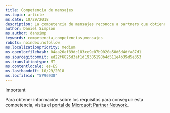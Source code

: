 ```yaml
---
title: Competencia de mensajes
ms.topic: article
ms.date: 10/29/2018
description: La competencia de mensajes reconoce a partners que obtienen una ventaja competitiva, acortan los ciclos de ventas y hacen crecer sus negocios al demostrar sus conocimientos como proveedor de soluciones de Microsoft Exchange cualificado.
author: Daniel Simpson
ms.author: dansimp
keywords: competencia,competencias,mensajes
robots: noindex,nofollow
ms.localizationpriority: medium
ms.openlocfilehash: 04aa26af89dc183ce9e07b9020a50d6d4dfa87d1
ms.sourcegitcommit: ed22f6825d3af1d19385198b4d511e4b39d5e353
ms.translationtype: MT
ms.contentlocale: es-ES
ms.lasthandoff: 10/29/2018
ms.locfileid: "5796938"
---
```

>[!IMPORTANT]
>Para obtener información sobre los requisitos para conseguir esta competencia, visita el [portal de Microsoft Partner Network](https://partner.microsoft.com/membership/competencies).

<!--
#Messaging
The Messaging competency recognizes partners who gain a competitive advantage, shorten sales cycles, and grow their business by showcasing skills as a qualified Microsoft Exchange solution provider.

##Hybrid Services Partner option
Put your product knowledge to the test by passing exams or certifications.

###Silver
1. Your organization must have **2** individuals pass the exam or certification requirements.
    
    - **2** individuals must each pass all the following exams:
        - [Exam 70-347](https://www.microsoft.com/en-us/learning/exam-70-347.aspx): Enabling Services for Microsoft Office 365
        - [Exam 70-345](https://www.microsoft.com/en-us/learning/exam-70-345.aspx): Designing and Deploying Microsoft Exchange Server 2016

    **OR**

     - **2** individuals must pass the following certification:
        - [MCSE](https://www.microsoft.com/en-us/learning/mcse-productivity-certification.aspx): Productivity

###Gold
1. Your organization must have **4** individuals pass the exam or certification requirements.

    - **4** individuals must each pass all the following exams:
        - [Exam 70-347](https://www.microsoft.com/en-us/learning/exam-70-347.aspx): Enabling Services for Microsoft Office 365
        - [Exam 70-345](https://www.microsoft.com/en-us/learning/exam-70-345.aspx): Designing and Deploying Microsoft Exchange Server 2016

    **OR**

    - **4** individuals must pass the following certification:
        - [MCSE](https://www.microsoft.com/en-us/learning/mcse-productivity-certification.aspx): Productivity
-->

